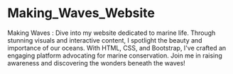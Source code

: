 # Making_Waves_Website
Making Waves : Dive into my website dedicated to marine life. Through stunning visuals and interactive content, I spotlight the beauty and importance of our oceans. With HTML, CSS, and Bootstrap, I've crafted an engaging platform advocating for marine conservation. Join me in raising awareness and discovering the wonders beneath the waves!
